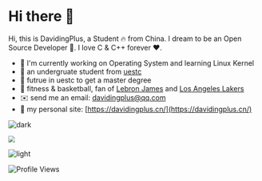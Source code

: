 # Hi there 👋

Hi, this is DavidingPlus, a Student 🔥 from China. I dream to be an Open Source Developer 🚀. I love C & C++ forever ❤️.

- 👶 I'm currently working on Operating System and learning Linux Kernel
- 🎒 an undergruate student from [uestc](https://www.uestc.edu.cn/)
- 👯 futrue in uestc to get a master degree
- 🏀 fitness & basketball, fan of [Lebron James](https://www.lebronjames.com/) and [Los Angeles Lakers](https://www.nba.com/lakers/)
- ✉️ send me an email: davidingplus@qq.com
- 🔎 my personal site: [https://davidingplus.cn/](https://davidingplus.cn/)


![dark](https://raw.githubusercontent.com/DavidingPlus/DavidingPlus/output/github-contribution-grid-snake-dark.svg)

<img src="https://github.com/user-attachments/assets/a1020308-a355-4749-ab80-23f820b7ced9" style="zoom: 80%;" />

![light](https://raw.githubusercontent.com/DavidingPlus/DavidingPlus/output/github-contribution-grid-snake.svg)

![Profile Views](https://visitcount.itsvg.in/api?id=DavidingPlus&label=Profile%20Views&color=10&icon=4&pretty=true)


